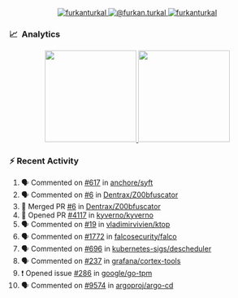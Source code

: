 <p align="center">
  <a href="https://linkedin.com/in/furkanturkal" target="blank">
    <img src="https://img.shields.io/badge/linkedin-%230077B5.svg?&style=for-the-badge&logo=linkedin&logoColor=white" alt="furkanturkal" />
  </a>
  <a href="https://medium.com/@furkan.turkal" target="blank">
    <img src="https://img.shields.io/badge/medium-%2312100E.svg?&style=for-the-badge&logo=medium&logoColor=white" alt="@furkan.turkal" />
  </a>
  <a href="https://twitter.com/furkanturkaI" target="blank">
    <img src="https://img.shields.io/badge/Twitter-1DA1F2?style=for-the-badge&logo=twitter&logoColor=white" alt="furkanturkaI" />
  </a>
</p>

### 📈 &nbsp;Analytics

<p align="center">
  <a href="https://coderstats.net/github/#Dentrax">
    <img height="180em" src="https://github-readme-stats-eight-theta.vercel.app/api?username=Dentrax&show_icons=true&theme=algolia&include_all_commits=true&count_private=true&line_height=26"/>
    <img height="180em" src="https://github-readme-stats-eight-theta.vercel.app/api/top-langs/?username=Dentrax&layout=compact&langs_count=8&theme=algolia&line_height=26"/>
  </a>
</p>

### :zap: Recent Activity

<!--START_SECTION:activity-->
1. 🗣 Commented on [#617](https://github.com/anchore/syft/issues/617) in [anchore/syft](https://github.com/anchore/syft)
2. 🗣 Commented on [#6](https://github.com/Dentrax/Z00bfuscator/issues/6) in [Dentrax/Z00bfuscator](https://github.com/Dentrax/Z00bfuscator)
3. 🎉 Merged PR [#6](https://github.com/Dentrax/Z00bfuscator/pull/6) in [Dentrax/Z00bfuscator](https://github.com/Dentrax/Z00bfuscator)
4. 💪 Opened PR [#4117](https://github.com/kyverno/kyverno/pull/4117) in [kyverno/kyverno](https://github.com/kyverno/kyverno)
5. 🗣 Commented on [#19](https://github.com/vladimirvivien/ktop/issues/19) in [vladimirvivien/ktop](https://github.com/vladimirvivien/ktop)
6. 🗣 Commented on [#1772](https://github.com/falcosecurity/falco/issues/1772) in [falcosecurity/falco](https://github.com/falcosecurity/falco)
7. 🗣 Commented on [#696](https://github.com/kubernetes-sigs/descheduler/issues/696) in [kubernetes-sigs/descheduler](https://github.com/kubernetes-sigs/descheduler)
8. 🗣 Commented on [#237](https://github.com/grafana/cortex-tools/issues/237) in [grafana/cortex-tools](https://github.com/grafana/cortex-tools)
9. ❗️ Opened issue [#286](https://github.com/google/go-tpm/issues/286) in [google/go-tpm](https://github.com/google/go-tpm)
10. 🗣 Commented on [#9574](https://github.com/argoproj/argo-cd/issues/9574) in [argoproj/argo-cd](https://github.com/argoproj/argo-cd)
<!--END_SECTION:activity-->
